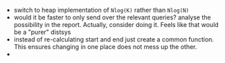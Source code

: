 - switch to heap implementation of `Nlog(K)` rather than `Nlog(N)`
- would it be faster to only send over the relevant queries? analyse the possibility in the report. Actually, consider doing it. Feels like that would be a "purer" distsys
- instead of re-calculating start and end just create a common function. This ensures changing in one place does not mess up the other. 
- 